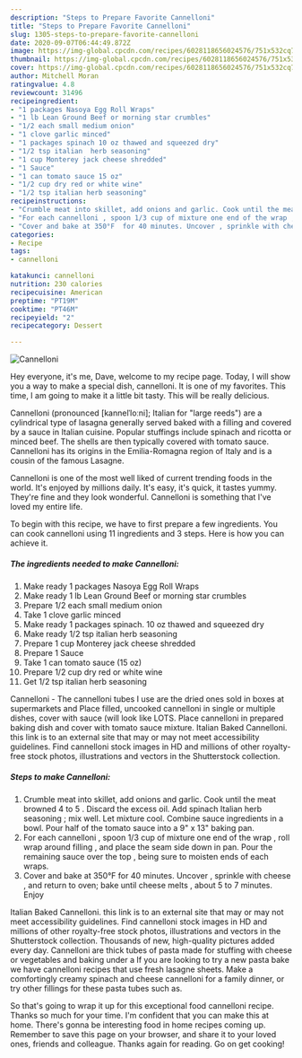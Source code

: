 ```yaml
---
description: "Steps to Prepare Favorite Cannelloni"
title: "Steps to Prepare Favorite Cannelloni"
slug: 1305-steps-to-prepare-favorite-cannelloni
date: 2020-09-07T06:44:49.872Z
image: https://img-global.cpcdn.com/recipes/6028118656024576/751x532cq70/cannelloni-recipe-main-photo.jpg
thumbnail: https://img-global.cpcdn.com/recipes/6028118656024576/751x532cq70/cannelloni-recipe-main-photo.jpg
cover: https://img-global.cpcdn.com/recipes/6028118656024576/751x532cq70/cannelloni-recipe-main-photo.jpg
author: Mitchell Moran
ratingvalue: 4.8
reviewcount: 31496
recipeingredient:
- "1 packages Nasoya Egg Roll Wraps"
- "1 lb Lean Ground Beef or morning star crumbles"
- "1/2 each small medium onion"
- "1 clove garlic minced"
- "1 packages spinach 10 oz thawed and squeezed dry"
- "1/2 tsp italian  herb seasoning"
- "1 cup Monterey jack cheese shredded"
- "1 Sauce"
- "1 can tomato sauce 15 oz"
- "1/2 cup dry red or white wine"
- "1/2 tsp italian herb seasoning"
recipeinstructions:
- "Crumble meat into skillet, add onions and garlic. Cook until the meat browned 4 to 5 . Discard the  excess oil. Add spinach Italian herb seasoning ; mix well. Let mixture cool. Combine sauce ingredients in a bowl. Pour half  of the tomato sauce into  a 9&#34; x 13&#34; baking pan."
- "For each cannelloni , spoon 1/3 cup of mixture one end of the wrap , roll wrap around filling , and place the seam side down in pan. Pour the remaining sauce over the top , being sure to moisten ends of each wraps."
- "Cover and bake at 350°F  for 40 minutes. Uncover , sprinkle with cheese , and return to oven; bake until cheese melts , about 5 to 7 minutes.   Enjoy"
categories:
- Recipe
tags:
- cannelloni

katakunci: cannelloni 
nutrition: 230 calories
recipecuisine: American
preptime: "PT19M"
cooktime: "PT46M"
recipeyield: "2"
recipecategory: Dessert

---
```



![Cannelloni](https://img-global.cpcdn.com/recipes/6028118656024576/751x532cq70/cannelloni-recipe-main-photo.jpg)

Hey everyone, it's me, Dave, welcome to my recipe page. Today, I will show you a way to make a special dish, cannelloni. It is one of my favorites. This time, I am going to make it a little bit tasty. This will be really delicious.

Cannelloni (pronounced [kannelˈloːni]; Italian for &#34;large reeds&#34;) are a cylindrical type of lasagna generally served baked with a filling and covered by a sauce in Italian cuisine. Popular stuffings include spinach and ricotta or minced beef. The shells are then typically covered with tomato sauce. Cannelloni has its origins in the Emilia-Romagna region of Italy and is a cousin of the famous Lasagne.

Cannelloni is one of the most well liked of current trending foods in the world. It's enjoyed by millions daily. It's easy, it's quick, it tastes yummy. They're fine and they look wonderful. Cannelloni is something that I've loved my entire life.


To begin with this recipe, we have to first prepare a few ingredients. You can cook cannelloni using 11 ingredients and 3 steps. Here is how you can achieve it.

<!--inarticleads1-->

##### The ingredients needed to make Cannelloni:

1. Make ready 1 packages Nasoya Egg Roll Wraps
1. Make ready 1 lb Lean Ground Beef or morning star crumbles
1. Prepare 1/2 each small medium onion
1. Take 1 clove garlic minced
1. Make ready 1 packages spinach. 10 oz thawed and squeezed dry
1. Make ready 1/2 tsp italian  herb seasoning
1. Prepare 1 cup Monterey jack cheese shredded
1. Prepare 1 Sauce
1. Take 1 can tomato sauce (15 oz)
1. Prepare 1/2 cup dry red or white wine
1. Get 1/2 tsp italian herb seasoning


Cannelloni - The cannelloni tubes I use are the dried ones sold in boxes at supermarkets and Place filled, uncooked cannelloni in single or multiple dishes, cover with sauce (will look like LOTS. Place cannelloni in prepared baking dish and cover with tomato sauce mixture. Italian Baked Cannelloni. this link is to an external site that may or may not meet accessibility guidelines. Find cannelloni stock images in HD and millions of other royalty-free stock photos, illustrations and vectors in the Shutterstock collection. 

<!--inarticleads2-->

##### Steps to make Cannelloni:

1. Crumble meat into skillet, add onions and garlic. Cook until the meat browned 4 to 5 . Discard the  excess oil. Add spinach Italian herb seasoning ; mix well. Let mixture cool. Combine sauce ingredients in a bowl. Pour half  of the tomato sauce into  a 9&#34; x 13&#34; baking pan.
1. For each cannelloni , spoon 1/3 cup of mixture one end of the wrap , roll wrap around filling , and place the seam side down in pan. Pour the remaining sauce over the top , being sure to moisten ends of each wraps.
1. Cover and bake at 350°F  for 40 minutes. Uncover , sprinkle with cheese , and return to oven; bake until cheese melts , about 5 to 7 minutes.   Enjoy


Italian Baked Cannelloni. this link is to an external site that may or may not meet accessibility guidelines. Find cannelloni stock images in HD and millions of other royalty-free stock photos, illustrations and vectors in the Shutterstock collection. Thousands of new, high-quality pictures added every day. Cannelloni are thick tubes of pasta made for stuffing with cheese or vegetables and baking under a If you are looking to try a new pasta bake we have cannelloni recipes that use fresh lasagne sheets. Make a comfortingly creamy spinach and cheese cannelloni for a family dinner, or try other fillings for these pasta tubes such as. 

So that's going to wrap it up for this exceptional food cannelloni recipe. Thanks so much for your time. I'm confident that you can make this at home. There's gonna be interesting food in home recipes coming up. Remember to save this page on your browser, and share it to your loved ones, friends and colleague. Thanks again for reading. Go on get cooking!
